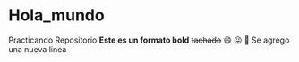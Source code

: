 # Hola_mundo
Practicando Repositorio
**Este es un formato bold**
~~tachado~~
😄 😜 🤣
Se agrego una nueva linea
